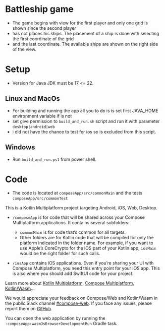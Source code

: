 # Battleship game

- The game begins with view for the first player and only one grid is shown since the second player
- has not places his ships. The placement of a ship is done with selecting the first coordinate of the grid 
- and the last coordinate. The available ships are shown on the right side of the view.
# Setup
- Version for Java JDK must be 17 <= 22. 
## Linux and MacOs
- For building and running the app all you to do is is set first JAVA_HOME environment variable if is not 
- set give permission to `build_and_run.sh` script and run it with parameter `desktop|android|web` 
- i did not have the chance to test for ios so is excluded from this script.

## Windows
- Run `build_and_run.ps1` from power shell. 

# Code
- The code is located at `composeApp/src/commonMain` and the tests `composeApp/src/commonTest`

This is a Kotlin Multiplatform project targeting Android, iOS, Web, Desktop.

* `/composeApp` is for code that will be shared across your Compose Multiplatform applications.
  It contains several subfolders:
  - `commonMain` is for code that’s common for all targets.
  - Other folders are for Kotlin code that will be compiled for only the platform indicated in the folder name.
    For example, if you want to use Apple’s CoreCrypto for the iOS part of your Kotlin app,
    `iosMain` would be the right folder for such calls.

* `/iosApp` contains iOS applications. Even if you’re sharing your UI with Compose Multiplatform, 
  you need this entry point for your iOS app. This is also where you should add SwiftUI code for your project.


Learn more about [Kotlin Multiplatform](https://www.jetbrains.com/help/kotlin-multiplatform-dev/get-started.html),
[Compose Multiplatform](https://github.com/JetBrains/compose-multiplatform/#compose-multiplatform),
[Kotlin/Wasm](https://kotl.in/wasm/)…

We would appreciate your feedback on Compose/Web and Kotlin/Wasm in the public Slack channel [#compose-web](https://slack-chats.kotlinlang.org/c/compose-web).
If you face any issues, please report them on [GitHub](https://github.com/JetBrains/compose-multiplatform/issues).

You can open the web application by running the `:composeApp:wasmJsBrowserDevelopmentRun` Gradle task.
